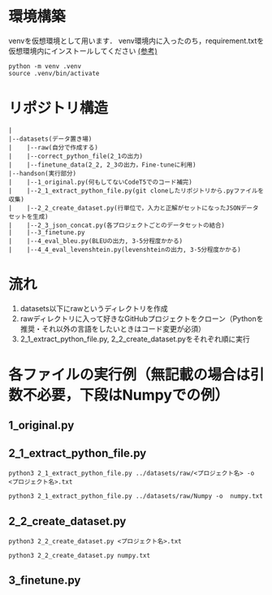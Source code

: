 # 環境構築
venvを仮想環境として用います．
venv環境内に入ったのち，requirement.txtを仮想環境内にインストールしてください
[(参考)](https://qiita.com/overflowfl/items/1db8746b9831bb15e9b5)
```
python -m venv .venv
source .venv/bin/activate
```

# リポジトリ構造
```
|
|--datasets(データ置き場)
|    |--raw(自分で作成する)
|    |--correct_python_file(2_1の出力)
|    |--finetune_data(2_2, 2_3の出力，Fine-tuneに利用)
|--handson(実行部分)
|    |--1_original.py(何もしてないCodeT5でのコード補完)
|    |--2_1_extract_python_file.py(git cloneしたリポジトリから.pyファイルを収集)
|    |--2_2_create_dataset.py(行単位で，入力と正解がセットになったJSONデータセットを生成)
|    |--2_3_json_concat.py(各プロジェクトごとのデータセットの結合)
|    |--3_finetune.py
|    |--4_eval_bleu.py(BLEUの出力, 3-5分程度かかる)
|    |--4_4_eval_levenshtein.py(levenshteinの出力, 3-5分程度かかる)
```

# 流れ
1. datasets以下にrawというディレクトリを作成
1. rawディレクトリに入って好きなGitHubプロジェクトをクローン（Pythonを推奨・それ以外の言語をしたいときはコード変更が必須）
1. 2_1_extract_python_file.py, 2_2_create_dataset.pyをそれぞれ順に実行


# 各ファイルの実行例（無記載の場合は引数不必要，下段はNumpyでの例）
## 1_original.py
## 2_1_extract_python_file.py
```
python3 2_1_extract_python_file.py ../datasets/raw/<プロジェクト名> -o  <プロジェクト名>.txt

python3 2_1_extract_python_file.py ../datasets/raw/Numpy -o  numpy.txt
```

## 2_2_create_dataset.py
```
python3 2_2_create_dataset.py <プロジェクト名>.txt

python3 2_2_create_dataset.py numpy.txt   
```
## 3_finetune.py
##
##
